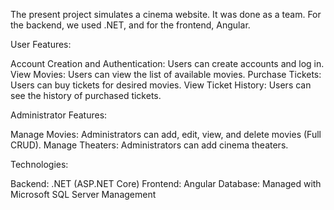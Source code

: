 The present project simulates a cinema website. It was done as a team. For the backend, we used .NET, and for the frontend, Angular.

User Features:

Account Creation and Authentication: Users can create accounts and log in. 
View Movies: Users can view the list of available movies.
Purchase Tickets: Users can buy tickets for desired movies. 
View Ticket History: Users can see the history of purchased tickets.

Administrator Features:

Manage Movies: Administrators can add, edit, view, and delete movies (Full CRUD). 
Manage Theaters: Administrators can add cinema theaters.

Technologies:

Backend: .NET (ASP.NET Core) 
Frontend: Angular 
Database: Managed with Microsoft SQL Server Management
